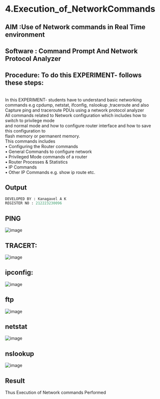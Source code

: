 # 4.Execution_of_NetworkCommands
## AIM :Use of Network commands in Real Time environment
## Software : Command Prompt And Network Protocol Analyzer
## Procedure: To do this EXPERIMENT- follows these steps:
<BR>
In this EXPERIMENT- students have to understand basic networking commands e.g cpdump, netstat, ifconfig, nslookup ,traceroute and also Capture ping and traceroute PDUs using a network protocol analyzer 
<BR>
All commands related to Network configuration which includes how to switch to privilege mode
<BR>
and normal mode and how to configure router interface and how to save this configuration to
<BR>
flash memory or permanent memory.
<BR>
This commands includes
<BR>
• Configuring the Router commands
<BR>
• General Commands to configure network
<BR>
• Privileged Mode commands of a router 
<BR>
• Router Processes & Statistics
<BR>
• IP Commands
<BR>
• Other IP Commands e.g. show ip route etc.
<BR>

## Output
```python
DEVELOPED BY : Kanagavel A K
REGISTER NO : 212223230096
```
## PING
![image](https://github.com/user-attachments/assets/d39d274f-23f7-41bb-b54d-81364b7affbd)
## TRACERT:
![image](https://github.com/user-attachments/assets/0277a700-ca52-4434-87a8-2a1b29b568ce)
## ipconfig:
![image](https://github.com/user-attachments/assets/77e939c7-f71d-409f-8c95-e610d2108585)
## ftp
![image](https://github.com/user-attachments/assets/7d813c27-c123-4255-86e6-8cbb7b6dfd29)
## netstat
![image](https://github.com/user-attachments/assets/dd001028-010d-4e1f-87ba-aa674cce953c)
## nslookup
![image](https://github.com/user-attachments/assets/8ff29432-a007-434d-8770-f3d150711e6f)

## Result
Thus Execution of Network commands Performed 
